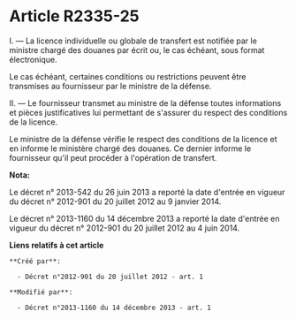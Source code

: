 # Article R2335-25

I. ― La licence individuelle ou globale de transfert est notifiée par le ministre chargé des douanes par écrit ou, le cas
échéant, sous format électronique.

Le cas échéant, certaines conditions ou restrictions peuvent être transmises au fournisseur par le ministre de la défense.

II. ― Le fournisseur transmet au ministre de la défense toutes informations et pièces justificatives lui permettant de
s'assurer du respect des conditions de la licence.

Le ministre de la défense vérifie le respect des conditions de la licence et en informe le ministère chargé des douanes. Ce
dernier informe le fournisseur qu'il peut procéder à l'opération de transfert.

**Nota:**

Le décret n° 2013-542 du 26 juin 2013 a reporté la date d'entrée en vigueur du décret n° 2012-901 du 20 juillet 2012 au 9
janvier 2014.

Le décret n° 2013-1160 du 14 décembre 2013 a reporté la date d'entrée en vigueur du décret n° 2012-901 du 20 juillet 2012 au
4 juin 2014.

**Liens relatifs à cet article**

	**Créé par**:

	  - Décret n°2012-901 du 20 juillet 2012 - art. 1

	**Modifié par**:

	  - Décret n°2013-1160 du 14 décembre 2013 - art. 1
